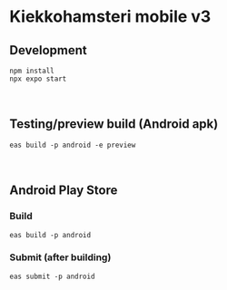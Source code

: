 # Kiekkohamsteri mobile v3

## Development
```
npm install
npx expo start
```

&nbsp;

## Testing/preview build (Android apk)
```
eas build -p android -e preview
```

&nbsp;

## Android Play Store
### Build
```
eas build -p android
```

### Submit (after building)
```
eas submit -p android
```
